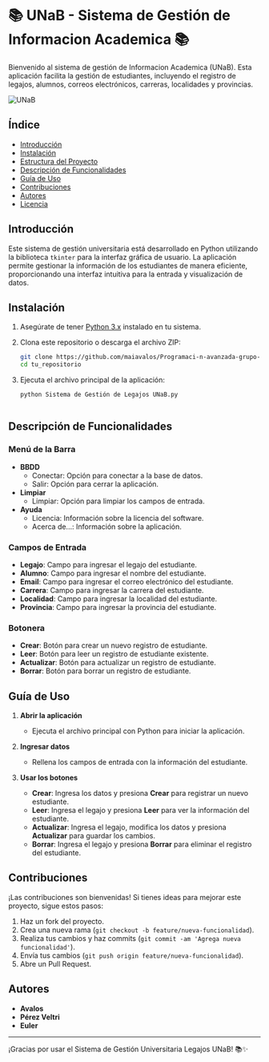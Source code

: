 # 📚 UNaB - Sistema de Gestión de Informacion Academica  📚

Bienvenido al sistema de gestión de Informacion Academica (UNaB). Esta aplicación facilita la gestión de estudiantes, incluyendo el registro de legajos, alumnos, correos electrónicos, carreras, localidades y provincias.

![UNaB](https://via.placeholder.com/800x400?text=UNaB+Gestión+Informacion+Academica)

## Índice

- [Introducción](#introducción)
- [Instalación](#instalación)
- [Estructura del Proyecto](#estructura-del-proyecto)
- [Descripción de Funcionalidades](#descripción-de-funcionalidades)
- [Guía de Uso](#guía-de-uso)
- [Contribuciones](#contribuciones)
- [Autores](#autores)
- [Licencia](#licencia)

## Introducción

Este sistema de gestión universitaria está desarrollado en Python utilizando la biblioteca `tkinter` para la interfaz gráfica de usuario. La aplicación permite gestionar la información de los estudiantes de manera eficiente, proporcionando una interfaz intuitiva para la entrada y visualización de datos.

## Instalación

1. Asegúrate de tener [Python 3.x](https://www.python.org/downloads/) instalado en tu sistema.
2. Clona este repositorio o descarga el archivo ZIP:

    ```sh
    git clone https://github.com/maiavalos/Programaci-n-avanzada-grupo-tkinter.git
    cd tu_repositorio
    ```

3. Ejecuta el archivo principal de la aplicación:

    ```sh
    python Sistema de Gestión de Legajos UNaB.py



## Descripción de Funcionalidades

### Menú de la Barra

- **BBDD**
  - Conectar: Opción para conectar a la base de datos.
  - Salir: Opción para cerrar la aplicación.
- **Limpiar**
  - Limpiar: Opción para limpiar los campos de entrada.
- **Ayuda**
  - Licencia: Información sobre la licencia del software.
  - Acerca de...: Información sobre la aplicación.

### Campos de Entrada

- **Legajo**: Campo para ingresar el legajo del estudiante.
- **Alumno**: Campo para ingresar el nombre del estudiante.
- **Email**: Campo para ingresar el correo electrónico del estudiante.
- **Carrera**: Campo para ingresar la carrera del estudiante.
- **Localidad**: Campo para ingresar la localidad del estudiante.
- **Provincia**: Campo para ingresar la provincia del estudiante.

### Botonera

- **Crear**: Botón para crear un nuevo registro de estudiante.
- **Leer**: Botón para leer un registro de estudiante existente.
- **Actualizar**: Botón para actualizar un registro de estudiante.
- **Borrar**: Botón para borrar un registro de estudiante.

## Guía de Uso

1. **Abrir la aplicación**
   - Ejecuta el archivo principal con Python para iniciar la aplicación.

2. **Ingresar datos**
   - Rellena los campos de entrada con la información del estudiante.

3. **Usar los botones**
   - **Crear**: Ingresa los datos y presiona **Crear** para registrar un nuevo estudiante.
   - **Leer**: Ingresa el legajo y presiona **Leer** para ver la información del estudiante.
   - **Actualizar**: Ingresa el legajo, modifica los datos y presiona **Actualizar** para guardar los cambios.
   - **Borrar**: Ingresa el legajo y presiona **Borrar** para eliminar el registro del estudiante.

## Contribuciones

¡Las contribuciones son bienvenidas! Si tienes ideas para mejorar este proyecto, sigue estos pasos:

1. Haz un fork del proyecto.
2. Crea una nueva rama (`git checkout -b feature/nueva-funcionalidad`).
3. Realiza tus cambios y haz commits (`git commit -am 'Agrega nueva funcionalidad'`).
4. Envía tus cambios (`git push origin feature/nueva-funcionalidad`).
5. Abre un Pull Request.

## Autores

- **Avalos**
- **Pérez Veltri**
- **Euler**



---

¡Gracias por usar el Sistema de Gestión Universitaria Legajos  UNaB! 📚✨